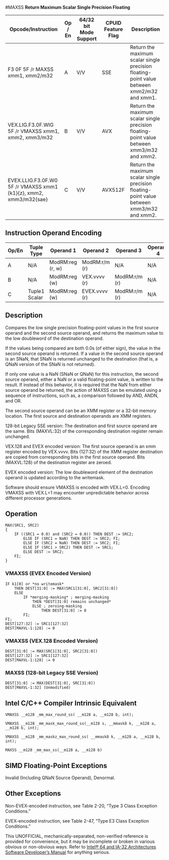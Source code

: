 #MAXSS
**Return Maximum Scalar Single Precision Floating**

| Opcode/Instruction                                                | Op / En | 64/32 bit Mode Support | CPUID Feature Flag | Description                                                                                |
| ----------------------------------------------------------------- | ------- | ---------------------- | ------------------ | ------------------------------------------------------------------------------------------ |
| F3 0F 5F /r MAXSS xmm1, xmm2/m32                                  | A       | V/V                    | SSE                | Return the maximum scalar single precision floating-point value between xmm2/m32 and xmm1. |
| VEX.LIG.F3.0F.WIG 5F /r VMAXSS xmm1, xmm2, xmm3/m32               | B       | V/V                    | AVX                | Return the maximum scalar single precision floating-point value between xmm3/m32 and xmm2. |
| EVEX.LLIG.F3.0F.W0 5F /r VMAXSS xmm1 {k1}{z}, xmm2, xmm3/m32{sae} | C       | V/V                    | AVX512F            | Return the maximum scalar single precision floating-point value between xmm3/m32 and xmm2. |

## Instruction Operand Encoding

| Op/En | Tuple Type    | Operand 1        | Operand 2     | Operand 3     | Operand 4 |
| ----- | ------------- | ---------------- | ------------- | ------------- | --------- |
| A     | N/A           | ModRM:reg (r, w) | ModRM:r/m (r) | N/A           | N/A       |
| B     | N/A           | ModRM:reg (w)    | VEX.vvvv (r)  | ModRM:r/m (r) | N/A       |
| C     | Tuple1 Scalar | ModRM:reg (w)    | EVEX.vvvv (r) | ModRM:r/m (r) | N/A       |

## Description

Compares the low single precision floating-point values in the first source operand and the second source operand, and returns the maximum value to the low doubleword of the destination operand.

If the values being compared are both 0.0s (of either sign), the value in the second source operand is returned. If a value in the second source operand is an SNaN, that SNaN is returned unchanged to the destination (that is, a QNaN version of the SNaN is not returned).

If only one value is a NaN (SNaN or QNaN) for this instruction, the second source operand, either a NaN or a valid floating-point value, is written to the result. If instead of this behavior, it is required that the NaN from either source operand be returned, the action of MAXSS can be emulated using a sequence of instructions, such as, a comparison followed by AND, ANDN, and OR.

The second source operand can be an XMM register or a 32-bit memory location. The first source and destination operands are XMM registers.

128-bit Legacy SSE version: The destination and first source operand are the same. Bits (MAXVL:32) of the corresponding destination register remain unchanged.

VEX.128 and EVEX encoded version: The first source operand is an xmm register encoded by VEX.vvvv. Bits (127:32) of the XMM register destination are copied from corresponding bits in the first source operand. Bits (MAXVL:128) of the destination register are zeroed.

EVEX encoded version: The low doubleword element of the destination operand is updated according to the writemask.

Software should ensure VMAXSS is encoded with VEX.L=0. Encoding VMAXSS with VEX.L=1 may encounter unpredictable behavior across different processor generations.

## Operation

```
MAX(SRC1, SRC2)
{
    IF ((SRC1 = 0.0) and (SRC2 = 0.0)) THEN DEST := SRC2;
        ELSE IF (SRC1 = NaN) THEN DEST := SRC2; FI;
        ELSE IF (SRC2 = NaN) THEN DEST := SRC2; FI;
        ELSE IF (SRC1 > SRC2) THEN DEST := SRC1;
        ELSE DEST := SRC2;
    FI;
}

```

### VMAXSS (EVEX Encoded Version)

```
IF k1[0] or *no writemask*
    THEN DEST[31:0] := MAX(SRC1[31:0], SRC2[31:0])
    ELSE
        IF *merging-masking* ; merging-masking
            THEN *DEST[31:0] remains unchanged*
            ELSE ; zeroing-masking
                THEN DEST[31:0] := 0
        FI;
FI;
DEST[127:32] := SRC1[127:32]
DEST[MAXVL-1:128] := 0

```

### VMAXSS (VEX.128 Encoded Version)

```
DEST[31:0] := MAX(SRC1[31:0], SRC2[31:0])
DEST[127:32] := SRC1[127:32]
DEST[MAXVL-1:128] := 0

```

### MAXSS (128-bit Legacy SSE Version)

```
DEST[31:0] := MAX(DEST[31:0], SRC[31:0])
DEST[MAXVL-1:32] (Unmodified)

```

## Intel C/C++ Compiler Intrinsic Equivalent

```
VMAXSS __m128 _mm_max_round_ss( __m128 a, __m128 b, int);

```

```
VMAXSS __m128 _mm_mask_max_round_ss(__m128 s, __mmask8 k, __m128 a, __m128 b, int);

```

```
VMAXSS __m128 _mm_maskz_max_round_ss( __mmask8 k, __m128 a, __m128 b, int);

```

```
MAXSS __m128 _mm_max_ss(__m128 a, __m128 b)

```

## SIMD Floating-Point Exceptions

Invalid (Including QNaN Source Operand), Denormal.

## Other Exceptions

Non-EVEX-encoded instruction, see Table 2-20, “Type 3 Class Exception Conditions.”

EVEX-encoded instruction, see Table 2-47, “Type E3 Class Exception Conditions.”

This UNOFFICIAL, mechanically-separated, non-verified reference is provided for convenience, but it may be
incomplete or broken in various obvious or non-obvious
ways. Refer to [Intel® 64 and IA-32 Architectures Software Developer’s Manual](https://software.intel.com/en-us/download/intel-64-and-ia-32-architectures-sdm-combined-volumes-1-2a-2b-2c-2d-3a-3b-3c-3d-and-4) for anything serious.
